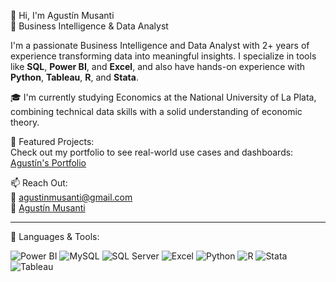 👋 Hi, I'm Agustín Musanti  
💼 Business Intelligence & Data Analyst  

I'm a passionate Business Intelligence and Data Analyst with 2+ years of experience transforming data into meaningful insights. I specialize in tools like **SQL**, **Power BI**, and **Excel**, and also have hands-on experience with **Python**, **Tableau**, **R**, and **Stata**.

🎓 I'm currently studying Economics at the National University of La Plata, combining technical data skills with a solid understanding of economic theory.

📌 Featured Projects:  
Check out my portfolio to see real-world use cases and dashboards: [Agustín's Portfolio](https://businessintelligenceportfolio.carrd.co/)

📫 Reach Out:  
📧 agustinmusanti@gmail.com  
💼 [Agustín Musanti](https://www.linkedin.com/in/agustinmusanti/)


---

🧰 Languages & Tools:

![Power BI](https://img.shields.io/badge/Power%20BI-F2C811?style=flat&logo=powerbi&logoColor=black)
![MySQL](https://img.shields.io/badge/MySQL-4479A1?style=flat&logo=mysql&logoColor=white)
![SQL Server](https://img.shields.io/badge/SQL%20Server-CC2927?style=flat&logo=microsoftsqlserver&logoColor=white)
![Excel](https://img.shields.io/badge/Microsoft%20Excel-217346?style=flat&logo=microsoft-excel&logoColor=white)
![Python](https://img.shields.io/badge/Python-3776AB?style=flat&logo=python&logoColor=white)
![R](https://img.shields.io/badge/R-276DC3?style=flat&logo=r&logoColor=white)
![Stata](https://img.shields.io/badge/Stata-003B6F?style=flat&logo=data:image/svg+xml;base64,PHN2ZyB3aWR0aD0iNjAiIGhlaWdodD0iMjAiIHZpZXdCb3g9IjAgMCA2MCAyMCIgZmlsbD0ibm9uZSIgeG1sbnM9Imh0dHA6Ly93d3cudzMuZ…)
![Tableau](https://img.shields.io/badge/Tableau-E97627?style=flat&logo=tableau&logoColor=white)


<!---
AgustinMusanti/AgustinMusanti is a ✨ special ✨ repository because its `README.md` (this file) appears on your GitHub profile.
You can click the Preview link to take a look at your changes.
--->
